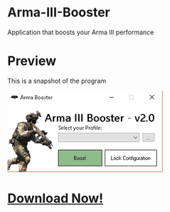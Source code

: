 # Arma-III-Booster
Application that boosts your Arma III performance

<h1> Preview </h1>
This is a snapshot of the program

![](/Preview.png)

[<h1>Download Now!</h1>](http://google.com)
